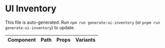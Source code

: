 # UI Inventory

This file is auto-generated. Run `npm run generate:ui-inventory` (or `pnpm run generate:ui-inventory`) to update.

| Component | Path | Props | Variants |
|-----------|------|-------|----------|
